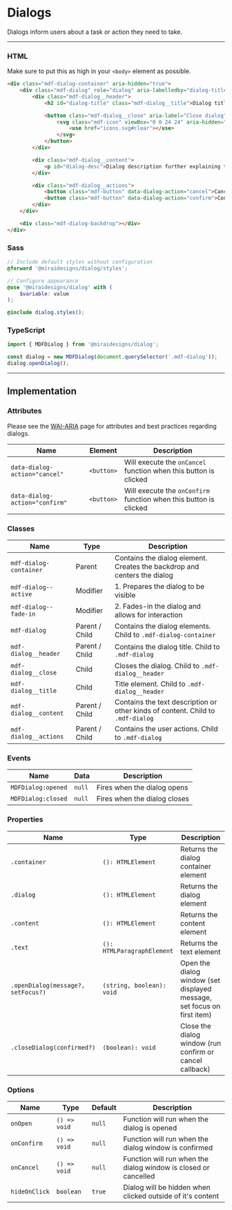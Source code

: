 # Dialogs

Dialogs inform users about a task or action they need to take.

---

### HTML

Make sure to put this as high in your `<body>` element as possible.

```html
<div class="mdf-dialog-container" aria-hidden="true">
	<div class="mdf-dialog" role="dialog" aria-labelledby="dialog-title" aria-describedby="dialog-desc">
		<div class="mdf-dialog__header">
			<h2 id="dialog-title" class="mdf-dialog__title">Dialog title</h2>

			<button class="mdf-dialog__close" aria-label="Close dialog">
				<svg class="mdf-icon" viewBox="0 0 24 24" aria-hidden="true">
					<use href="icons.svg#clear"></use>
				</svg>
			</button>
		</div>

		<div class="mdf-dialog__content">
			<p id="dialog-desc">Dialog description further explaining the actions.</p>
		</div>

		<div class="mdf-dialog__actions">
			<button class="mdf-button" data-dialog-action="cancel">Cancel</button>
			<button class="mdf-button" data-dialog-action="confirm">Confirm</button>
		</div>
	</div>

	<div class="mdf-dialog-backdrop"></div>
</div>
```

### Sass

```scss
// Include default styles without configuration
@forward '@miraidesigns/dialog/styles';
```

```scss
// Configure appearance
@use '@miraidesigns/dialog' with (
    $variable: value
);

@include dialog.styles();
```

### TypeScript

```ts
import { MDFDialog } from '@miraidesigns/dialog';

const dialog = new MDFDialog(document.querySelector('.mdf-dialog'));
dialog.openDialog();
```

---

## Implementation

### Attributes

Please see the [WAI-ARIA](https://www.w3.org/TR/wai-aria-practices-1.1/#dialog_modal) page for attributes and best practices regarding dialogs.

| Name                           | Element    | Description                                                       |
| ------------------------------ | ---------- | ----------------------------------------------------------------- |
| `data-dialog-action="cancel"`  | `<button>` | Will execute the `onCancel` function when this button is clicked  |
| `data-dialog-action="confirm"` | `<button>` | Will execute the `onConfirm` function when this button is clicked |

### Classes

| Name                   | Type           | Description                                                                     |
| ---------------------- | -------------- | ------------------------------------------------------------------------------- |
| `mdf-dialog-container` | Parent         | Contains the dialog element. Creates the backdrop and centers the dialog        |
| `mdf-dialog--active`   | Modifier       | 1. Prepares the dialog to be visible                                            |
| `mdf-dialog--fade-in`  | Modifier       | 2. Fades-in the dialog and allows for interaction                               |
| `mdf-dialog`           | Parent / Child | Contains the dialog elements. Child to `.mdf-dialog-container`                  |
| `mdf-dialog__header`   | Parent / Child | Contains the dialog title. Child to `.mdf-dialog`                               |
| `mdf-dialog__close`    | Child          | Closes the dialog. Child to `.mdf-dialog__header`                               |
| `mdf-dialog__title`    | Child          | Title element. Child to `.mdf-dialog__header`                                   |
| `mdf-dialog__content`  | Parent / Child | Contains the text description or other kinds of content. Child to `.mdf-dialog` |
| `mdf-dialog__actions`  | Parent / Child | Contains the user actions. Child to `.mdf-dialog`                               |

### Events

| Name               | Data   | Description                  |
| ------------------ | ------ | ---------------------------- |
| `MDFDialog:opened` | `null` | Fires when the dialog opens  |
| `MDFDialog:closed` | `null` | Fires when the dialog closes |

### Properties

| Name                               | Type                       | Description                                                             |
| ---------------------------------- | -------------------------- | ----------------------------------------------------------------------- |
| `.container`                       | `(): HTMLElement`          | Returns the dialog container element                                    |
| `.dialog`                          | `(): HTMLElement`          | Returns the dialog element                                              |
| `.content`                         | `(): HTMLElement`          | Returns the content element                                             |
| `.text`                            | `(): HTMLParagraphElement` | Returns the text element                                                |
| `.openDialog(message?, setFocus?)` | `(string, boolean): void`  | Open the dialog window (set displayed message, set focus on first item) |
| `.closeDialog(confirmed?)`         | `(boolean): void`          | Close the dialog window (run confirm or cancel callback)                |

### Options

| Name          | Type         | Default | Description                                                     |
| ------------- | ------------ | ------- | --------------------------------------------------------------- |
| `onOpen`      | `() => void` | `null`  | Function will run when the dialog is opened                     |
| `onConfirm`   | `() => void` | `null`  | Function will run when the dialog window is confirmed           |
| `onCancel`    | `() => void` | `null`  | Function will run when the dialog window is closed or cancelled |
| `hideOnClick` | `boolean`    | `true`  | Dialog will be hidden when clicked outside of it's content      |
